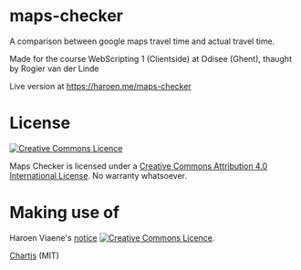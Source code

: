 # maps-checker

A comparison between google maps travel time and actual travel time.

Made for the course WebScripting 1 (Clientside) at Odisee (Ghent), thaught by Rogier van der Linde

Live version at https://haroen.me/maps-checker

# License

[![Creative Commons Licence](https://i.creativecommons.org/l/by/4.0/88x31.png)](http://creativecommons.org/licenses/by/4.0/)

Maps Checker is licensed under a [Creative Commons Attribution 4.0 International License](http://creativecommons.org/licenses/by/4.0/). No warranty whatsoever.

# Making use of

Haroen Viaene's [notice](https://github.com/haroenv/notice) [![Creative Commons Licence](https://i.creativecommons.org/l/by/4.0/88x31.png)](http://creativecommons.org/licenses/by/4.0/).

[Chartjs](http://www.chartjs.org/) (MIT)